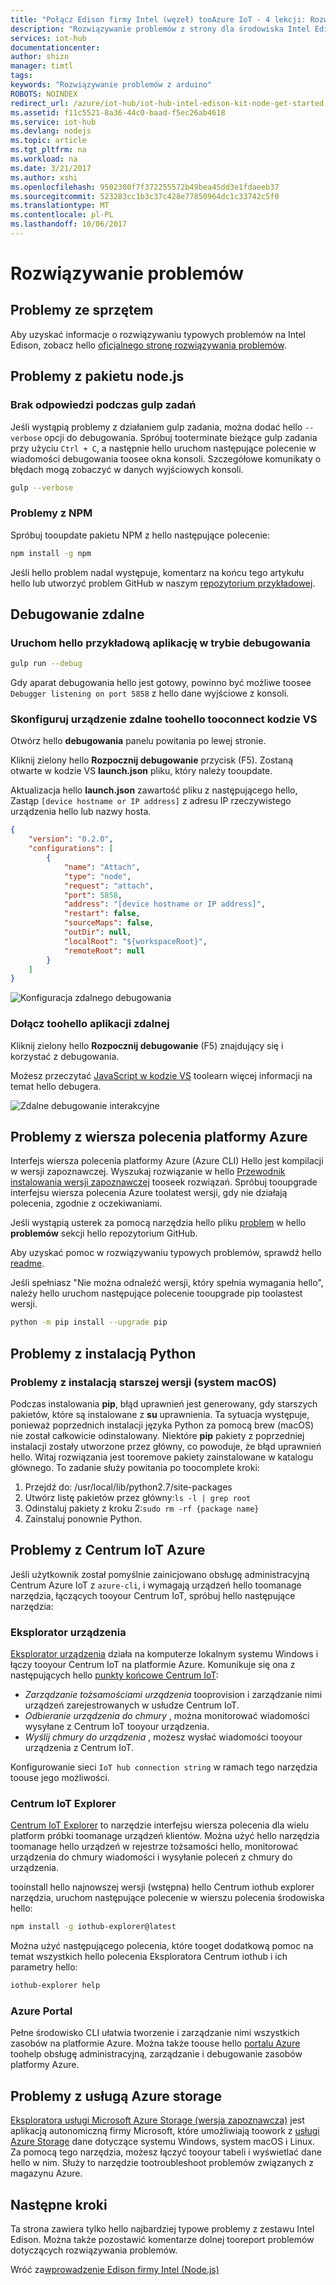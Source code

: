 ```yaml
---
title: "Połącz Edison firmy Intel (węzeł) tooAzure IoT - 4 lekcji: Rozwiązywanie problemów z | Dokumentacja firmy Microsoft"
description: "Rozwiązywanie problemów z strony dla środowiska Intel Edison Node.js"
services: iot-hub
documentationcenter: 
author: shizn
manager: timtl
tags: 
keywords: "Rozwiązywanie problemów z arduino"
ROBOTS: NOINDEX
redirect_url: /azure/iot-hub/iot-hub-intel-edison-kit-node-get-started
ms.assetid: f11c5521-8a36-44c0-baad-f5ec26ab4618
ms.service: iot-hub
ms.devlang: nodejs
ms.topic: article
ms.tgt_pltfrm: na
ms.workload: na
ms.date: 3/21/2017
ms.author: xshi
ms.openlocfilehash: 9502300f7f372255572b49bea45dd3e1fdaeeb37
ms.sourcegitcommit: 523283cc1b3c37c428e77850964dc1c33742c5f0
ms.translationtype: MT
ms.contentlocale: pl-PL
ms.lasthandoff: 10/06/2017
---
```

# <a name="troubleshooting"></a>Rozwiązywanie problemów
## <a name="hardware-issues"></a>Problemy ze sprzętem
Aby uzyskać informacje o rozwiązywaniu typowych problemów na Intel Edison, zobacz hello [oficjalnego stronę rozwiązywania problemów](https://software.intel.com/en-us/node/637974).

## <a name="nodejs-package-issues"></a>Problemy z pakietu node.js
### <a name="no-response-during-gulp-tasks"></a>Brak odpowiedzi podczas gulp zadań
Jeśli wystąpią problemy z działaniem gulp zadania, można dodać hello `--verbose` opcji do debugowania. Spróbuj tooterminate bieżące gulp zadania przy użyciu `Ctrl + C`, a następnie hello uruchom następujące polecenie w wiadomości debugowania toosee okna konsoli. Szczegółowe komunikaty o błędach mogą zobaczyć w danych wyjściowych konsoli. 

```bash
gulp --verbose
```

### <a name="npm-issues"></a>Problemy z NPM
Spróbuj tooupdate pakietu NPM z hello następujące polecenie:

```bash
npm install -g npm
```

Jeśli hello problem nadal występuje, komentarz na końcu tego artykułu hello lub utworzyć problem GitHub w naszym [repozytorium przykładowej][sample-repository].

## <a name="remote-debugging"></a>Debugowanie zdalne

### <a name="run-hello-sample-application-in-debug-mode"></a>Uruchom hello przykładową aplikację w trybie debugowania

```bash
gulp run --debug
```

Gdy aparat debugowania hello jest gotowy, powinno być możliwe toosee ```Debugger listening on port 5858``` z hello dane wyjściowe z konsoli.

### <a name="configure-vs-code-tooconnect-toohello-remote-device"></a>Skonfiguruj urządzenie zdalne toohello tooconnect kodzie VS

Otwórz hello **debugowania** panelu powitania po lewej stronie.

Kliknij zielony hello **Rozpocznij debugowanie** przycisk (F5). Zostaną otwarte w kodzie VS **launch.json** pliku, który należy tooupdate.

Aktualizacja hello **launch.json** zawartość pliku z następującego hello, Zastąp `[device hostname or IP address]` z adresu IP rzeczywistego urządzenia hello lub nazwy hosta.  

```json
{
    "version": "0.2.0",
    "configurations": [
        {
            "name": "Attach",
            "type": "node",
            "request": "attach",
            "port": 5858,
            "address": "[device hostname or IP address]",
            "restart": false,
            "sourceMaps": false,
            "outDir": null,
            "localRoot": "${workspaceRoot}",
            "remoteRoot": null
        }
    ]
}
```

![Konfiguracja zdalnego debugowania](media/iot-hub-intel-edison-lessons/troubleshooting/remote_debugging_configuration.png)

### <a name="attach-toohello-remote-application"></a>Dołącz toohello aplikacji zdalnej

Kliknij zielony hello **Rozpocznij debugowanie** (F5) znajdujący się i korzystać z debugowania.

Możesz przeczytać [JavaScript w kodzie VS](https://code.visualstudio.com/docs/languages/javascript#_debugging) toolearn więcej informacji na temat hello debugera.

![Zdalne debugowanie interakcyjne](media/iot-hub-intel-edison-lessons/troubleshooting/remote_debugging_interactive.png)

## <a name="azure-cli-issues"></a>Problemy z wiersza polecenia platformy Azure
Interfejs wiersza polecenia platformy Azure (Azure CLI) Hello jest kompilacji w wersji zapoznawczej. Wyszukaj rozwiązanie w hello [Przewodnik instalowania wersji zapoznawczej](https://github.com/Azure/azure-cli/blob/master/doc/preview_install_guide.md) tooseek rozwiązań. Spróbuj tooupgrade interfejsu wiersza polecenia Azure toolatest wersji, gdy nie działają polecenia, zgodnie z oczekiwaniami.

Jeśli wystąpią usterek za pomocą narzędzia hello pliku [problem](https://github.com/Azure/azure-cli/issues) w hello **problemów** sekcji hello repozytorium GitHub.

Aby uzyskać pomoc w rozwiązywaniu typowych problemów, sprawdź hello [readme](https://github.com/Azure/azure-cli/blob/master/README.rst).

Jeśli spełniasz "Nie można odnaleźć wersji, który spełnia wymagania hello", należy hello uruchom następujące polecenie tooupgrade pip toolastest wersji.

```bash
python -m pip install --upgrade pip
```

## <a name="python-installation-issues"></a>Problemy z instalacją Python
### <a name="legacy-installation-issues-macos"></a>Problemy z instalacją starszej wersji (system macOS)
Podczas instalowania **pip**, błąd uprawnień jest generowany, gdy starszych pakietów, które są instalowane z **su** uprawnienia. Ta sytuacja występuje, ponieważ poprzednich instalacji języka Python za pomocą brew (macOS) nie został całkowicie odinstalowany. Niektóre **pip** pakiety z poprzedniej instalacji zostały utworzone przez główny, co powoduje, że błąd uprawnień hello. Witaj rozwiązania jest tooremove pakiety zainstalowane w katalogu głównego. To zadanie służy powitania po toocomplete kroki:

1. Przejdź do: /usr/local/lib/python2.7/site-packages
2. Utwórz listę pakietów przez główny:`ls -l | grep root`
3. Odinstaluj pakiety z kroku 2:`sudo rm -rf {package name}`
4. Zainstaluj ponownie Python.

## <a name="azure-iot-hub-issues"></a>Problemy z Centrum IoT Azure
Jeśli użytkownik został pomyślnie zainicjowano obsługę administracyjną Centrum Azure IoT z `azure-cli`, i wymagają urządzeń hello toomanage narzędzia, łączących tooyour Centrum IoT, spróbuj hello następujące narzędzia:

### <a name="device-explorer"></a>Eksplorator urządzenia
[Eksplorator urządzenia](https://github.com/Azure/azure-iot-sdk-csharp/tree/master/tools/DeviceExplorer) działa na komputerze lokalnym systemu Windows i łączy tooyour Centrum IoT na platformie Azure. Komunikuje się ona z następujących hello [punkty końcowe Centrum IoT](iot-hub-devguide.md):

- _Zarządzanie tożsamościami urządzenia_ tooprovision i zarządzanie nimi urządzeń zarejestrowanych w usłudze Centrum IoT.
- _Odbieranie urządzenia do chmury_ , można monitorować wiadomości wysyłane z Centrum IoT tooyour urządzenia.
- _Wyślij chmury do urządzenia_ , możesz wysłać wiadomości tooyour urządzenia z Centrum IoT.

Konfigurowanie sieci `IoT hub connection string` w ramach tego narzędzia toouse jego możliwości.

### <a name="iot-hub-explorer"></a>Centrum IoT Explorer
[Centrum IoT Explorer](https://github.com/Azure/iothub-explorer) to narzędzie interfejsu wiersza polecenia dla wielu platform próbki toomanage urządzeń klientów. Można użyć hello narzędzia toomanage hello urządzeń w rejestrze tożsamości hello, monitorować urządzenia do chmury wiadomości i wysyłanie poleceń z chmury do urządzenia.

tooinstall hello najnowszej wersji (wstępna) hello Centrum iothub explorer narzędzia, uruchom następujące polecenie w wierszu polecenia środowiska hello:

```bash
npm install -g iothub-explorer@latest
```

Można użyć następującego polecenia, które tooget dodatkową pomoc na temat wszystkich hello polecenia Eksploratora Centrum iothub i ich parametry hello:

```bash
iothub-explorer help
```

### <a name="azure-portal"></a>Azure Portal
Pełne środowisko CLI ułatwia tworzenie i zarządzanie nimi wszystkich zasobów na platformie Azure. Można także toouse hello [portalu Azure](../azure-portal-overview.md) toohelp obsługę administracyjną, zarządzanie i debugowanie zasobów platformy Azure.

## <a name="azure-storage-issues"></a>Problemy z usługą Azure storage
[Eksploratora usługi Microsoft Azure Storage (wersja zapoznawcza)](http://storageexplorer.com) jest aplikacją autonomiczną firmy Microsoft, które umożliwiają toowork z [usługi Azure Storage](https://azure.microsoft.com/en-us/services/storage/) dane dotyczące systemu Windows, system macOS i Linux. Za pomocą tego narzędzia, możesz łączyć tooyour tabeli i wyświetlać dane hello w nim. Służy to narzędzie tootroubleshoot problemów związanych z magazynu Azure.

## <a name="next-steps"></a>Następne kroki
Ta strona zawiera tylko hello najbardziej typowe problemy z zestawu Intel Edison. Można także pozostawić komentarze dolnej tooreport problemów dotyczących rozwiązywania problemów.

Wróć za[wprowadzenie Edison firmy Intel (Node.js)](iot-hub-intel-edison-kit-node-get-started.md)

<!-- Images and links -->

[sample-repository]: https://github.com/Azure-Samples/iot-hub-node-edison-getting-started